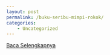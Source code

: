```yaml
---
layout: post
permalink: /buku-seribu-mimpi-rokok/
categories:
    - Uncategorized
---
```


[Baca Selengkapnya](/04)